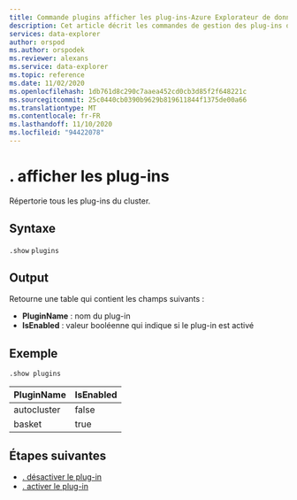 ```yaml
---
title: Commande plugins afficher les plug-ins-Azure Explorateur de données
description: Cet article décrit les commandes de gestion des plug-ins dans Azure Explorateur de données.
services: data-explorer
author: orspod
ms.author: orspodek
ms.reviewer: alexans
ms.service: data-explorer
ms.topic: reference
ms.date: 11/02/2020
ms.openlocfilehash: 1db761d8c290c7aaea452cd0cb3d85f2f648221c
ms.sourcegitcommit: 25c0440cb0390b9629b819611844f1375de00a66
ms.translationtype: MT
ms.contentlocale: fr-FR
ms.lasthandoff: 11/10/2020
ms.locfileid: "94422078"
---
```

# <a name="show-plugins"></a>. afficher les plug-ins


Répertorie tous les plug-ins du cluster.

## <a name="syntax"></a>Syntaxe

`.show` `plugins`

## <a name="output"></a>Output

Retourne une table qui contient les champs suivants :
* **PluginName** : nom du plug-in
* **IsEnabled** : valeur booléenne qui indique si le plug-in est activé

## <a name="example"></a>Exemple

<!-- csl -->
```kusto
.show plugins
``` 

| PluginName | IsEnabled |
|---|---|
| autocluster | false |
| basket      | true  |

## <a name="next-steps"></a>Étapes suivantes

* [. désactiver le plug-in](disable-plugin.md)
* [. activer le plug-in](enable-plugin.md)
